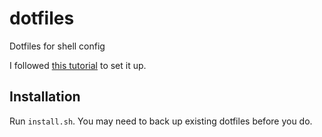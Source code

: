 # dotfiles
Dotfiles for shell config

I followed [this tutorial](https://www.atlassian.com/git/tutorials/dotfiles) to set it up.

## Installation

Run `install.sh`. You may need to back up existing dotfiles before you do.
